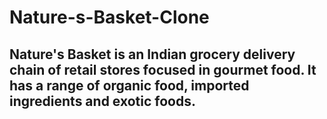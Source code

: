 # Nature-s-Basket-Clone

<h2>Nature's Basket is an Indian grocery delivery chain of retail stores focused in gourmet food. It has a range of organic food, imported ingredients and exotic foods.
</h2>
